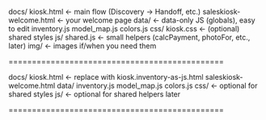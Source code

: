 docs/
  kiosk.html                 ← main flow (Discovery → Handoff, etc.)
  saleskiosk-welcome.html    ← your welcome page
  data/                      ← data-only JS (globals), easy to edit
    inventory.js
    model_map.js
    colors.js
  css/
    kiosk.css                ← (optional) shared styles
  js/
    shared.js                ← small helpers (calcPayment, photoFor, etc., later)
  img/                       ← images if/when you need them

==============================================

docs/
  kiosk.html   ← replace with kiosk.inventory-as-js.html
  saleskiosk-welcome.html
  data/
    inventory.js
    model_map.js
    colors.js
  css/         ← optional for shared styles
  js/          ← optional for shared helpers later

==============================================

